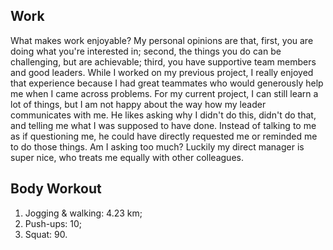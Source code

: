 ## Work

What makes work enjoyable? My personal opinions are that, first, you are doing what you're interested in; second, the things you do can be challenging, but are achievable; third, you have supportive team members and good leaders. While I worked on my previous project, I really enjoyed that experience because I had great teammates who would generously help me when I came across problems. For my current project, I can still learn a lot of things, but I am not happy about the way how my leader communicates with me. He likes asking why I didn't do this, didn't do that, and telling me what I was supposed to have done. Instead of talking to me as if questioning me, he could have directly requested me or reminded me to do those things. Am I asking too much? Luckily my direct manager is super nice, who treats me equally with other colleagues.

## Body Workout

1. Jogging & walking: 4.23 km;
2. Push-ups: 10;
3. Squat: 90.
